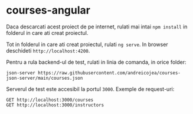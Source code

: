 # courses-angular

Daca descarcati acest proiect de pe internet, rulati mai intai `npm install` in folderul in care ati creat proiectul.

Tot in folderul in care ati creat proiectul, rulati `ng serve`. In browser deschideti `http://localhost:4200`.

Pentru a rula backend-ul de test, rulati in linia de comanda, in orice folder:

```
json-server https://raw.githubusercontent.com/andreicojea/courses-json-server/main/courses.json
```

Serverul de test este accesibil la portul `3000`. Exemple de request-uri:
```
GET http://localhost:3000/courses
GET http://localhost:3000/instructors
```
